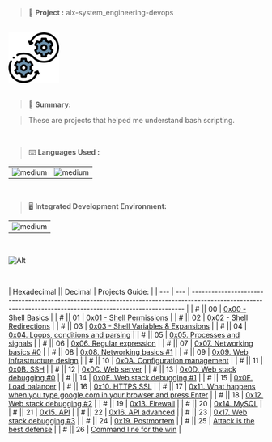 > 🚧 **Project :** alx-system_engineering-devops

<br>

<div>
  <a href="https://github.com/iamnotnato/alx-system_engineering-devops">
    <img src="https://github.com/iamnotnato/alx-system_engineering-devops/blob/master/images/logo.png" alt="Logo" width="100" height="100">
  </a>
</div>

<br>

> 📝 **Summary:**

> These are projects that helped me understand bash scripting.

<br>

> ⌨️ **Languages Used :**

<table>
  <tr>
    <td><img alt="medium" src="https://img.shields.io/badge/Shell_Script-121011?style=for-the-badge&logo=gnu-bash&logoColor=white"></td>
    <td><img alt="medium" src="https://img.shields.io/badge/Markdown-000000?style=for-the-badge&logo=markdown&logoColor=white"></td>
  </tr>
</table>

<br>

> 🖥️ **Integrated Development Environment:**

<table>
  <tr>
<td><img alt="medium" src="https://img.shields.io/badge/Emacs-%237F5AB6.svg?&style=for-the-badge&logo=gnu-emacs&logoColor=white"></td>
  </tr>
</table>

<br>

![Alt](https://repobeats.axiom.co/api/embed/91ac37b53e43b84fc8bee59df74f32cb4c53c465.svg "Repobeats analytics image")


<br>

| Hexadecimal || Decimal | Projects Guide:                                                                                                                                             |
| --- | --- | ---------------------------------------------------------------------------------------------------------------------------------------------------------- |
| #  || 00 | [0x00 - Shell Basics](./0x00-shell_basics)                                                                                                                   | 
| #  || 01 | [0x01 - Shell Permissions](./0x01-shell_permissions)                                                                                                         |
| #  || 02 | [0x02 - Shell Redirections](./0x02-shell_redirections)                      	                                                                                | 
| #  || 03 | [0x03 - Shell Variables & Expansions](./0x03-shell_variables_expansions)                                                                                     | 
| #  || 04 | [0x04. Loops, conditions and parsing](./0x04-loops_conditions_and_parsing)                                                                                   | 
| #  || 05 | [0x05. Processes and signals](./0x05-processes_and_signals)                                                                                                  |
| #  || 06 | [0x06. Regular expression](./0x06-regular_expressions)                                                                                                       | 
| #  || 07 | [0x07. Networking basics #0](./0x07-networking_basics)                                                                                                       | 
| #  || 08 | [0x08. Networking basics #1](./0x08-networking_basics_2)                                                                                                     | 
| #  || 09 | [0x09. Web infrastructure design](./0x09-web_infrastructure_design)                                                                                          |
| #  || 10 | [0x0A. Configuration management](./0x0A-configuration_management)                                                                                            | 
| #  || 11 | [0x0B. SSH](./0x0B-ssh)                                                                                                                                      | 
| #  || 12 | [0x0C. Web server](./0x0C-web_server)                                                                                                                        | 
| #  || 13 | [0x0D. Web stack debugging #0](./0x0D-web_stack_debugging_0)                                                                                                 | 
| #  || 14 | [0x0E. Web stack debugging #1](./0x0E-web_stack_debugging_1)                                                                                                 |
| #  || 15 | [0x0F. Load balancer](./0x0F-load_balancer)                                                                                                                  | 
| #  || 16 | [0x10. HTTPS SSL](./0x10-https_ssl)                                                                                                                          | 
| #  || 17 | [0x11. What happens when you type google.com in your browser and press Enter](./0x11-what_happens_when_your_type_google_com_in_your_browser_and_press_enter) |
| #  || 18 | [0x12. Web stack debugging #2](./0x12-web_stack_debugging_2)                                                                                                 | 
| #  || 19 | [0x13. Firewall](./0x13-firewall)                                                                                                                            | 
| #  || 20 | [0x14. MySQL](./0x14-mysql)                                                                                                                                  | 
| #  || 21 | [0x15. API](./0x15-api)                                                                                                                                      |
| #  || 22 | [0x16. API advanced](./0x16-api_advanced)                                                                                                                    | 
| #  || 23 | [0x17. Web stack debugging #3](./0x17-web_stack_debugging_3)                                                                                                 |
| #  || 24 | [0x19. Postmortem](./0x19-postmortem)                                                                                                                        | 
| #  || 25 | [Attack is the best defense](./attack_is_the_best_defense)                                                                                                   | 
| #  || 26 | [Command line for the win](./command_line_for_the_win)                                                                                                       |
